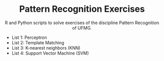 <h1 align="center">
     Pattern Recognition Exercises</a>
</h1>
<p align="center"> R and Python scripts to solve exercises of the discipline Pattern Recognition of UFMG. </p>

- List 1: Perceptron
- List 2: Template Matching
- List 3: K-nearest neighbors (KNN)
- List 4: Support Vector Machine (SVM) 
